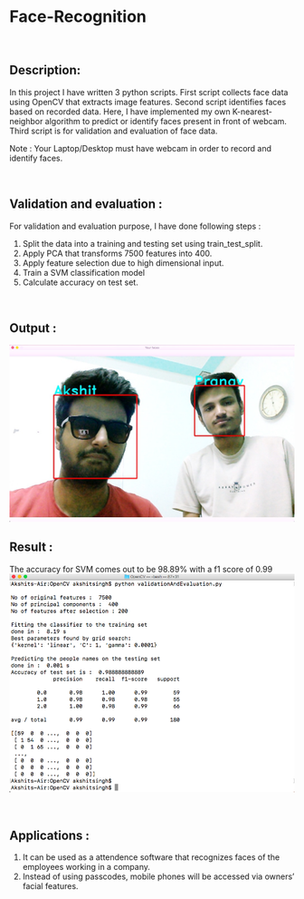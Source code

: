 # Face-Recognition
<br>

## Description:
In this project I have written 3 python scripts.
First script collects face data using OpenCV that extracts image features.
Second script identifies faces based on recorded data. Here, I have implemented my own K-nearest-neighbor algorithm to predict or identify faces present in front of webcam.
Third script is for validation and evaluation of face data.

Note : Your Laptop/Desktop must have webcam in order to record and identify faces.

<br>

## Validation and evaluation :
For validation and evaluation purpose, I have done following steps :
1. Split the data into a training and testing set using train_test_split.
2. Apply PCA that transforms 7500 features into 400.
3. Apply feature selection due to high dimensional input.
4. Train a SVM classification model
5. Calculate accuracy on test set.

<br>

## Output :
<img src = "https://github.com/codeboy47/Face-Recognition/blob/master/Images/output.JPG" />
 
## Result : 
The accuracy for SVM comes out to be 98.89% with a f1 score of 0.99
<img src = "https://github.com/codeboy47/Face-Recognition/blob/master/Images/accuracy.png" />

<br>

## Applications :
1. It can be used as a attendence software that recognizes faces of the employees working in a company.
2. Instead of using passcodes, mobile phones will be accessed via owners’ facial features.
